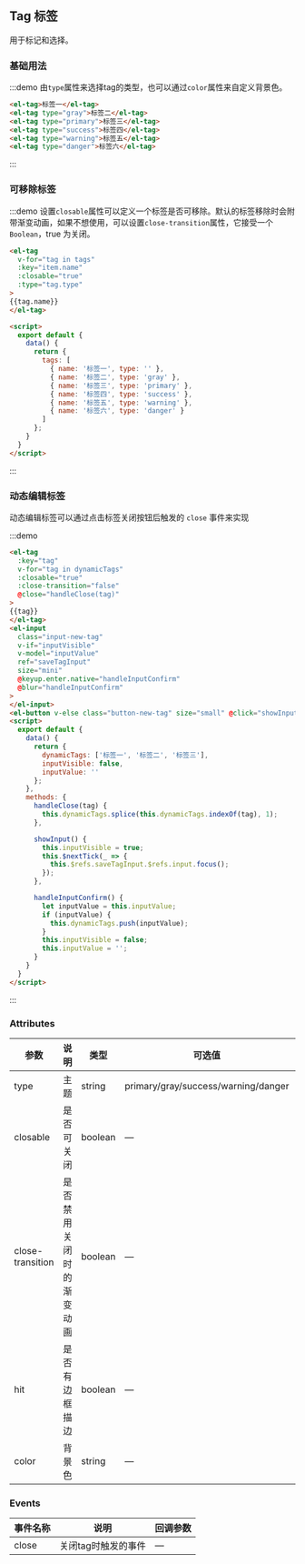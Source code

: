 <script>
  export default {
    data() {
      return {
        tags: [
          { name: '标签一', type: '' },
          { name: '标签二', type: 'gray' },
          { name: '标签三', type: 'primary' },
          { name: '标签四', type: 'success' },
          { name: '标签五', type: 'warning' },
          { name: '标签六', type: 'danger' }
        ],
        dynamicTags: ['标签一', '标签二', '标签三'],
        inputVisible: false,
        inputValue: ''
      };
    },
    methods: {
      handleClose(tag) {
        this.dynamicTags.splice(this.dynamicTags.indexOf(tag), 1);
      },

      showInput() {
        this.inputVisible = true;
        this.$nextTick(_ => {
          this.$refs.saveTagInput.$refs.input.focus();
        });
      },

      handleInputConfirm() {
        let inputValue = this.inputValue;
        if (inputValue) {
          this.dynamicTags.push(inputValue);
        }
        this.inputVisible = false;
        this.inputValue = '';
      }
    }
  }
</script>

<style>
  .demo-box.demo-tag {
    .el-tag + .el-tag {
      margin-left: 10px;
    }
    .button-new-tag {
      margin-left: 10px;
      height: 24px;
      line-height: 22px;
      padding: 0 *;
    }
    .input-new-tag {
      width: 78px;
      margin-left: 10px;
      vertical-align: bottom;

      .el-input__inner {
        height: 24px;
      }
    }
  }
</style>

## Tag 标签

用于标记和选择。

### 基础用法

:::demo 由`type`属性来选择tag的类型，也可以通过`color`属性来自定义背景色。

```html
<el-tag>标签一</el-tag>
<el-tag type="gray">标签二</el-tag>
<el-tag type="primary">标签三</el-tag>
<el-tag type="success">标签四</el-tag>
<el-tag type="warning">标签五</el-tag>
<el-tag type="danger">标签六</el-tag>
```
:::

### 可移除标签

:::demo 设置`closable`属性可以定义一个标签是否可移除。默认的标签移除时会附带渐变动画，如果不想使用，可以设置`close-transition`属性，它接受一个`Boolean`，true 为关闭。

```html
<el-tag
  v-for="tag in tags"
  :key="item.name"
  :closable="true"
  :type="tag.type"
>
{{tag.name}}
</el-tag>

<script>
  export default {
    data() {
      return {
        tags: [
          { name: '标签一', type: '' },
          { name: '标签二', type: 'gray' },
          { name: '标签三', type: 'primary' },
          { name: '标签四', type: 'success' },
          { name: '标签五', type: 'warning' },
          { name: '标签六', type: 'danger' }
        ]
      };
    }
  }
</script>
```
:::

### 动态编辑标签

动态编辑标签可以通过点击标签关闭按钮后触发的 `close` 事件来实现

:::demo
```html
<el-tag
  :key="tag"
  v-for="tag in dynamicTags"
  :closable="true"
  :close-transition="false"
  @close="handleClose(tag)"
>
{{tag}}
</el-tag>
<el-input
  class="input-new-tag"
  v-if="inputVisible"
  v-model="inputValue"
  ref="saveTagInput"
  size="mini"
  @keyup.enter.native="handleInputConfirm"
  @blur="handleInputConfirm"
>
</el-input>
<el-button v-else class="button-new-tag" size="small" @click="showInput">+ New Tag</el-button>
<script>
  export default {
    data() {
      return {
        dynamicTags: ['标签一', '标签二', '标签三'],
        inputVisible: false,
        inputValue: ''
      };
    },
    methods: {
      handleClose(tag) {
        this.dynamicTags.splice(this.dynamicTags.indexOf(tag), 1);
      },

      showInput() {
        this.inputVisible = true;
        this.$nextTick(_ => {
          this.$refs.saveTagInput.$refs.input.focus();
        });
      },

      handleInputConfirm() {
        let inputValue = this.inputValue;
        if (inputValue) {
          this.dynamicTags.push(inputValue);
        }
        this.inputVisible = false;
        this.inputValue = '';
      }
    }
  }
</script>
```
:::

### Attributes
| 参数      | 说明          | 类型      | 可选值                           | 默认值  |
|---------- |-------------- |---------- |--------------------------------  |-------- |
| type | 主题 | string | primary/gray/success/warning/danger | — |
| closable | 是否可关闭 | boolean | — | false |
| close-transition | 是否禁用关闭时的渐变动画 | boolean | — | false |
| hit | 是否有边框描边 | boolean | — | false |
| color | 背景色 | string | — | — |


### Events
| 事件名称 | 说明 | 回调参数 |
|---------- |-------- |---------- |
| close | 关闭tag时触发的事件 | — |
